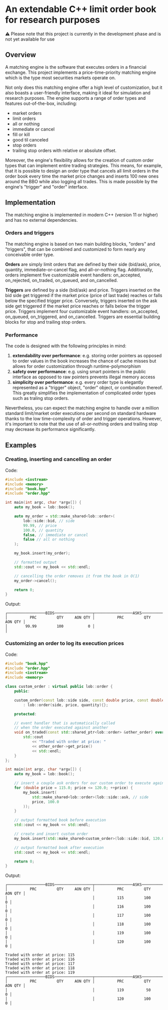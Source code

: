 # An extendable C++ limit order book for research purposes

⚠️ Please note that this project is currently in the development phase and is not yet available for use

## Overview
A matching engine is the software that executes orders in a financial exchange. This project implements a price-time-priority matching engine which is the type most securities markets operate on.

Not only does this matching engine offer a high level of customization, but it also boasts a user-friendly interface, making it ideal for simulation and research purposes. The engine supports a range of order types and features out-of-the-box, including:

- market orders
- limit orders
- all or nothing
- immediate or cancel
- fill or kill
- good til canceled
- stop orders
- trailing stop orders with relative or absolute offset.

Moreover, the engine's flexibility allows for the creation of custom order types that can implement entire trading strategies. This means, for example, that it is possible to design an order type that cancels all limit orders in the order book every time the market price changes and inserts 100 new ones around the BBO while also logging all trades. This is made possible by the engine's "trigger" and "order" interface.

## Implementation

The matching engine is implemented in modern C++ (version 11 or higher) and has no external dependencies. 

### Orders and triggers
The matching engine is based on two main building blocks, "orders" and "triggers", that can be combined and customized to form nearly any conceivable order type.

**Orders** are simply limit orders that are defined by their side (bid/ask), price, quantity, immediate-or-cancel flag, and all-or-nothing flag. Additionally, orders implement five customizable event handlers: on_accepted, on_rejected, on_traded, on_queued, and on_cancelled. 

**Triggers** are defined by a side (bid/ask) and price. Triggers inserted on the bid side get triggered if the market price (price of last trade) reaches or falls below the specified trigger price. Conversely, triggers inserted on the ask side get triggered if the market price reaches or falls below the trigger price. Triggers implement four customizable event handlers: on_accepted, on_queued, on_triggered, and on_cancelled. Triggers are  essential building blocks for stop and trailing stop orders.

### Performance

The code is designed with the following principles in mind:

1. **extendability over performance**: e.g. storing order pointers as opposed to order values in the book increases the chance of cache misses but allows for order customization through runtime-polymorphism
1. **safety over performance**: e.g. using smart pointers in the public interface as opposed to raw pointers prevents illegal memory access
1. **simplicity over performance**: e.g. every order type is elegantly represented as a "trigger" object, "order" object, or combination thereof. This greatly simplifies the implementation of complicated order types such as traling stop orders.

Nevertheless, you can expect the matching engine to handle over a million standard limit/market order executions per second on standard hardware thanks to the low time-complexity of order and trigger operations. However, it's important to note that the use of all-or-nothing orders and trailing stop may decrease its performance significantly. 

## Examples
### Creating, inserting and cancelling an order
Code:

```c++
#include <iostream>
#include <memory>
#include "book.hpp"
#include "order.hpp"

int main(int argc, char *argv[]) {
    auto my_book = lob::book();

    auto my_order = std::make_shared<lob::order>(
        lob::side::bid, // side
        99.99, // price
        100.0, // quantity
        false, // immediate or cancel
        false // all or nothing
    );

    my_book.insert(my_order);

    // formatted output
    std::cout << my_book << std::endl; 

    // cancelling the order removes it from the book in O(1)
    my_order->cancel();

    return 0;
}
```

Output:
```shell
┌─────────────────BIDS─────────────────┬─────────────────ASKS─────────────────┐
│          PRC         QTY     AON QTY │          PRC         QTY     AON QTY │
│        99.99         100           0 │                                      │
```

### Customizing an order to log its execution prices

Code:
```c++
#include "book.hpp"
#include "order.hpp"
#include <iostream>
#include <memory>

class custom_order : virtual public lob::order {
	public:

	custom_order(const lob::side side, const double price, const double quantity)
	    : lob::order(side, price, quantity){};

	protected:

    // event handler that is automatically called 
    // when the order executed against another
	void on_traded(const std::shared_ptr<lob::order> &other_order) override {
		std::cout
            << "Traded with order at price: "
			<< other_order->get_price()
            << std::endl;
	}
};

int main(int argc, char *argv[]) {
	auto my_book = lob::book();

	// insert a couple ask orders for our custom order to execute against
	for (double price = 115.0; price <= 120.0; ++price) {
		my_book.insert(
		    std::make_shared<lob::order>(lob::side::ask, // side
			price, 100.0
        ));
	}

    // output formatted book before execution
	std::cout << my_book << std::endl;

    // create and insert custom order
	my_book.insert(std::make_shared<custom_order>(lob::side::bid, 120.0, 450.0));

    // output formatted book after execution
	std::cout << my_book << std::endl;

	return 0;
}
```

Output:
```
┌─────────────────BIDS─────────────────┬─────────────────ASKS─────────────────┐
│          PRC         QTY     AON QTY │          PRC         QTY     AON QTY │
│                                      │          115         100           0 │
│                                      │          116         100           0 │
│                                      │          117         100           0 │
│                                      │          118         100           0 │
│                                      │          119         100           0 │
│                                      │          120         100           0 │

Traded with order at price: 115
Traded with order at price: 116
Traded with order at price: 117
Traded with order at price: 118
Traded with order at price: 119
┌─────────────────BIDS─────────────────┬─────────────────ASKS─────────────────┐
│          PRC         QTY     AON QTY │          PRC         QTY     AON QTY │
│                                      │          119          50           0 │
│                                      │          120         100           0 │

```



